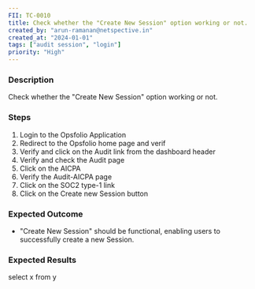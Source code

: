 ```yaml
---
FII: TC-0010
title: Check whether the "Create New Session" option working or not.
created_by: "arun-ramanan@netspective.in"
created_at: "2024-01-01"
tags: ["audit session", "login"]
priority: "High"
---
```

### Description
Check whether the "Create New Session" option working or not.

### Steps

1. Login to the Opsfolio Application               
2. Redirect to the Opsfolio home page and verif
3. Verify and click on the Audit link from the dashboard header                                         
4. Verify and check the Audit page                
5. Click on the AICPA                                        
6. Verify the Audit-AICPA page                          
7. Click on the SOC2 type-1 link
8. Click on the Create new Session button

### Expected Outcome

- "Create New Session" should be functional, enabling users to successfully create a new Session.

### Expected Results
<query-result>select x from y</query-result>